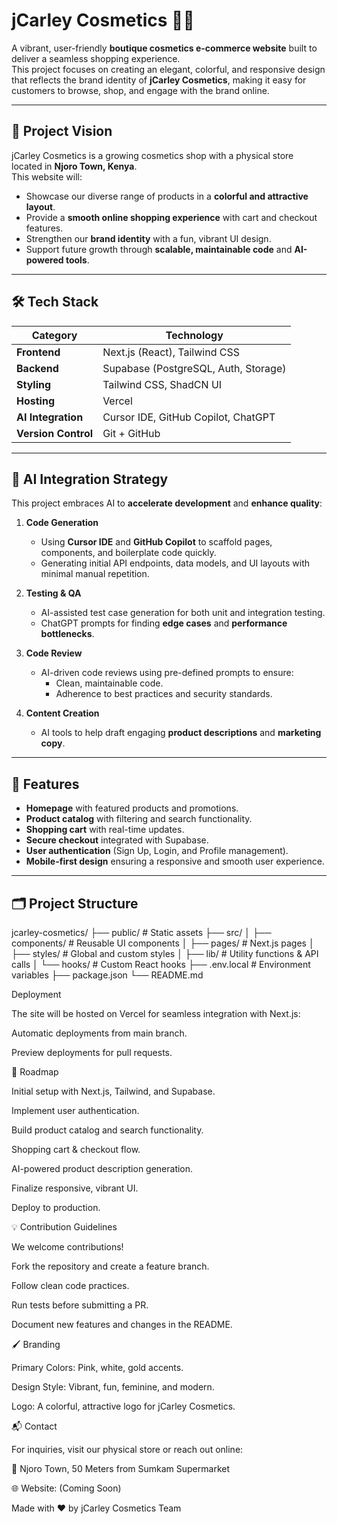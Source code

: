 # jCarley Cosmetics 💄✨

A vibrant, user-friendly **boutique cosmetics e-commerce website** built to deliver a seamless shopping experience.  
This project focuses on creating an elegant, colorful, and responsive design that reflects the brand identity of **jCarley Cosmetics**, making it easy for customers to browse, shop, and engage with the brand online.

---

## 🌟 Project Vision

jCarley Cosmetics is a growing cosmetics shop with a physical store located in **Njoro Town, Kenya**.  
This website will:

- Showcase our diverse range of products in a **colorful and attractive layout**.  
- Provide a **smooth online shopping experience** with cart and checkout features.  
- Strengthen our **brand identity** with a fun, vibrant UI design.
- Support future growth through **scalable, maintainable code** and **AI-powered tools**.

---

## 🛠️ Tech Stack

| Category         | Technology           |
|------------------|---------------------|
| **Frontend**     | Next.js (React), Tailwind CSS |
| **Backend**      | Supabase (PostgreSQL, Auth, Storage) |
| **Styling**      | Tailwind CSS, ShadCN UI |
| **Hosting**      | Vercel |
| **AI Integration** | Cursor IDE, GitHub Copilot, ChatGPT |
| **Version Control** | Git + GitHub |

---

## 🤖 AI Integration Strategy

This project embraces AI to **accelerate development** and **enhance quality**:

1. **Code Generation**  
   - Using **Cursor IDE** and **GitHub Copilot** to scaffold pages, components, and boilerplate code quickly.
   - Generating initial API endpoints, data models, and UI layouts with minimal manual repetition.

2. **Testing & QA**  
   - AI-assisted test case generation for both unit and integration testing.
   - ChatGPT prompts for finding **edge cases** and **performance bottlenecks**.

3. **Code Review**  
   - AI-driven code reviews using pre-defined prompts to ensure:
     - Clean, maintainable code.
     - Adherence to best practices and security standards.

4. **Content Creation**  
   - AI tools to help draft engaging **product descriptions** and **marketing copy**.

---

## 🚀 Features

- **Homepage** with featured products and promotions.
- **Product catalog** with filtering and search functionality.
- **Shopping cart** with real-time updates.
- **Secure checkout** integrated with Supabase.
- **User authentication** (Sign Up, Login, and Profile management).
- **Mobile-first design** ensuring a responsive and smooth user experience.

---

## 🗂️ Project Structure

jcarley-cosmetics/
├── public/ # Static assets
├── src/
│ ├── components/ # Reusable UI components
│ ├── pages/ # Next.js pages
│ ├── styles/ # Global and custom styles
│ ├── lib/ # Utility functions & API calls
│ └── hooks/ # Custom React hooks
├── .env.local # Environment variables
├── package.json
└── README.md

Deployment

The site will be hosted on Vercel for seamless integration with Next.js:

Automatic deployments from main branch.

Preview deployments for pull requests.

📌 Roadmap

 Initial setup with Next.js, Tailwind, and Supabase.

 Implement user authentication.

 Build product catalog and search functionality.

 Shopping cart & checkout flow.

 AI-powered product description generation.

 Finalize responsive, vibrant UI.

 Deploy to production.

💡 Contribution Guidelines

We welcome contributions!

Fork the repository and create a feature branch.

Follow clean code practices.

Run tests before submitting a PR.

Document new features and changes in the README.

🖌️ Branding

Primary Colors: Pink, white, gold accents.

Design Style: Vibrant, fun, feminine, and modern.

Logo: A colorful, attractive logo for jCarley Cosmetics.

📬 Contact

For inquiries, visit our physical store or reach out online:

📍 Njoro Town, 50 Meters from Sumkam Supermarket

🌐 Website: (Coming Soon)

Made with ❤️ by jCarley Cosmetics Team
